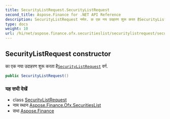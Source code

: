 ```yaml
---
title: SecurityListRequest.SecurityListRequest
second_title: Aspose.Finance for .NET API Reference
description: SecurityListRequest नर्मत. क एक नय उदहरण शुरू करत हैSecurityListRequest वर्ग.
type: docs
weight: 10
url: /hi/net/aspose.finance.ofx.securitieslist/securitylistrequest/securitylistrequest/
---
```

## SecurityListRequest constructor

का एक नया उदाहरण शुरू करता है[`SecurityListRequest`](../) वर्ग.

```csharp
public SecurityListRequest()
```

### यह सभी देखें

* class [SecurityListRequest](../)
* नाम स्थान [Aspose.Finance.Ofx.SecuritiesList](../../securitylistrequest/)
* सभा [Aspose.Finance](../../../)


